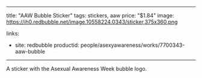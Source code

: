 
---
title: "AAW Bubble Sticker"
tags: stickers, aaw
price: "$1.84"
image: https://ih0.redbubble.net/image.10558224.0343/sticker,375x360.png

links:
- site: redbubble
  productid: people/asexyawareness/works/7700343-aaw-bubble
---

A sticker with the Asexual Awareness Week bubble logo.
